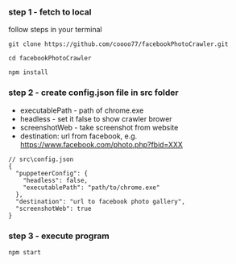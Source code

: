 ### step 1 - fetch to local

follow steps in your terminal

```
git clone https://github.com/coooo77/facebookPhotoCrawler.git

cd facebookPhotoCrawler

npm install
```

### step 2 - create config.json file in src folder

- executablePath - path of chrome.exe
- headless - set it false to show crawler brower
- screenshotWeb - take screenshot from website
- destination: url from facebook, e.g. https://www.facebook.com/photo.php?fbid=XXX

```
// src\config.json
{
  "puppeteerConfig": {
    "headless": false,
    "executablePath": "path/to/chrome.exe"
  },
  "destination": "url to facebook photo gallery",
  "screenshotWeb": true
}
```

### step 3 - execute program

```
npm start
```
